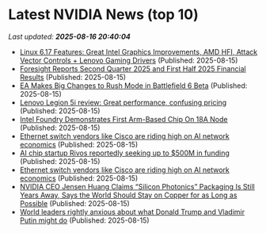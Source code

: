 # Latest NVIDIA News (top 10)
_Last updated: **2025-08-16 20:40:04**_

- [Linux 6.17 Features: Great Intel Graphics Improvements, AMD HFI, Attack Vector Controls + Lenovo Gaming Drivers](https://www.phoronix.com/review/linux-617-features) (Published: 2025-08-15)
- [Foresight Reports Second Quarter 2025 and First Half 2025 Financial Results](https://www.globenewswire.com/news-release/2025/08/15/3134465/0/en/Foresight-Reports-Second-Quarter-2025-and-First-Half-2025-Financial-Results.html) (Published: 2025-08-15)
- [EA Makes Big Changes to Rush Mode in Battlefield 6 Beta](https://www.cnet.com/tech/gaming/ea-makes-big-changes-to-rush-mode-in-battlefield-6-beta-for-weekend-2/) (Published: 2025-08-15)
- [Lenovo Legion 5i review: Great performance, confusing pricing](https://www.pcworld.com/article/2875214/lenovo-legion-5i-15irx10-review.html) (Published: 2025-08-15)
- [Intel Foundry Demonstrates First Arm-Based Chip On 18A Node](https://hothardware.com/news/intel-foundry-demos-deer-creek-falls-reference-soc) (Published: 2025-08-15)
- [Ethernet switch vendors like Cisco are riding high on AI network economics](https://biztoc.com/x/55dad0acf0aa9911) (Published: 2025-08-15)
- [AI chip startup Rivos reportedly seeking up to $500M in funding](https://siliconangle.com/2025/08/15/ai-chip-startup-rivos-reportedly-seeking-500m-funding/) (Published: 2025-08-15)
- [Ethernet switch vendors like Cisco are riding high on AI network economics](https://www.theregister.com/2025/08/15/ethernet_ai_gpus/) (Published: 2025-08-15)
- [NVIDIA CEO Jensen Huang Claims “Silicon Photonics” Packaging Is Still Years Away, Says the World Should Stay on Copper for as Long as Possible](https://wccftech.com/nvidia-ceo-jensen-huang-claims-silicon-photonics-packaging-is-still-years-away/) (Published: 2025-08-15)
- [World leaders rightly anxious about what Donald Trump and Vladimir Putin might do](https://www.abc.net.au/news/2025-08-16/donald-trump-vladimir-putin-alaska-ukraine/105637696) (Published: 2025-08-15)

